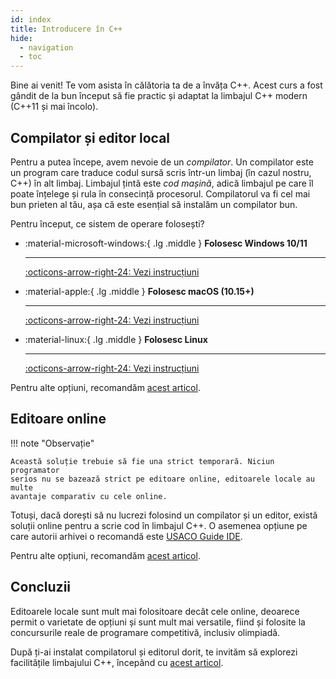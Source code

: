 ```yaml
---
id: index
title: Introducere în C++
hide:
  - navigation
  - toc
---
```


Bine ai venit! Te vom asista în călătoria ta de a învăța C++. Acest curs a fost
gândit de la bun început să fie practic și adaptat la limbajul C++ modern (C++11
și mai încolo).

## Compilator și editor local

Pentru a putea începe, avem nevoie de un _compilator_. Un compilator este un
program care traduce codul sursă scris într-un limbaj (în cazul nostru, C++) în
alt limbaj. Limbajul țintă este _cod mașină_, adică limbajul pe care îl poate
înțelege și rula în consecință procesorul. Compilatorul va fi cel mai bun
prieten al tău, așa că este esențial să instalăm un compilator bun.

Pentru început, ce sistem de operare folosești?

<div class="grid cards" markdown>

- :material-microsoft-windows:{ .lg .middle } **Folosesc Windows 10/11**

    ---

    [:octicons-arrow-right-24: Vezi instrucțiuni](./windows.md)

- :material-apple:{ .lg .middle } **Folosesc macOS (10.15+)**

    ---

    [:octicons-arrow-right-24: Vezi instrucțiuni](./macOS.md)

- :material-linux:{ .lg .middle } **Folosesc Linux**

    ---

    [:octicons-arrow-right-24: Vezi instrucțiuni](./linux.md)

</div>

Pentru alte opțiuni, recomandăm [acest
articol](https://usaco.guide/general/running-code-locally?lang=cpp).

## Editoare online

!!! note "Observație"

    Această soluție trebuie să fie una strict temporară. Niciun programator
    serios nu se bazează strict pe editoare online, editoarele locale au multe
    avantaje comparativ cu cele online.

Totuși, dacă dorești să nu lucrezi folosind un compilator și un editor, există
soluții online pentru a scrie cod în limbajul C++. O asemenea opțiune pe care
autorii arhivei o recomandă este [USACO Guide IDE](https://ide.usaco.guide/).

Pentru alte opțiuni, recomandăm [acest
articol](https://usaco.guide/general/running-code-online).

## Concluzii

Editoarele locale sunt mult mai folositoare decât cele online, deoarece permit o
varietate de opțiuni și sunt mult mai versatile, fiind și folosite la
concursurile reale de programare competitivă, inclusiv olimpiadă.

După ți-ai instalat compilatorul și editorul dorit, te invităm să explorezi
facilitățile limbajului C++, începând cu [acest articol](./intro.md).
